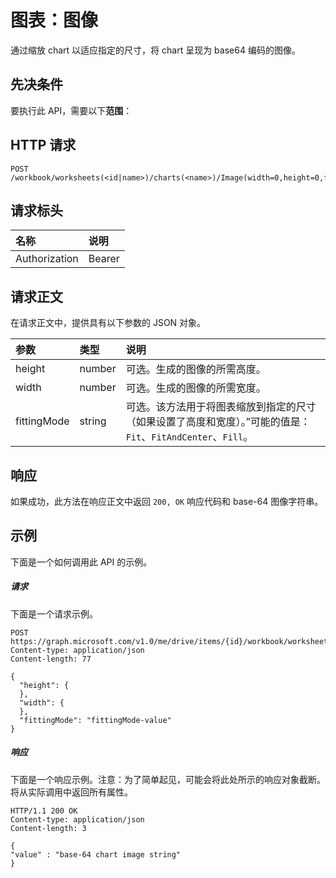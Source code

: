 # <a name="chart-image"></a>图表：图像

通过缩放 chart 以适应指定的尺寸，将 chart 呈现为 base64 编码的图像。
## <a name="prerequisites"></a>先决条件
要执行此 API，需要以下**范围**： 
## <a name="http-request"></a>HTTP 请求
<!-- { "blockType": "ignored" } -->
```http
POST /workbook/worksheets(<id|name>)/charts(<name>)/Image(width=0,height=0,fittingMode='fit')

```
## <a name="request-headers"></a>请求标头
| 名称       | 说明|
|:---------------|:----------|
| Authorization  | Bearer <code>|


## <a name="request-body"></a>请求正文
在请求正文中，提供具有以下参数的 JSON 对象。

| 参数       | 类型    |说明|
|:---------------|:--------|:----------|
|height|number|可选。生成的图像的所需高度。|
|width|number|可选。生成的图像的所需宽度。|
|fittingMode|string|可选。该方法用于将图表缩放到指定的尺寸（如果设置了高度和宽度）。”可能的值是：`Fit`、`FitAndCenter`、`Fill`。|

## <a name="response"></a>响应
如果成功，此方法在响应正文中返回 `200, OK` 响应代码和 base-64 图像字符串。

## <a name="example"></a>示例
下面是一个如何调用此 API 的示例。
##### <a name="request"></a>请求
下面是一个请求示例。
<!-- { "blockType": "ignored" } -->
```http
POST https://graph.microsoft.com/v1.0/me/drive/items/{id}/workbook/worksheets(<id|name>)/charts(<name>)/Image(width=0,height=0,fittingMode='fit')
Content-type: application/json
Content-length: 77

{
  "height": {
  },
  "width": {
  },
  "fittingMode": "fittingMode-value"
}
```

##### <a name="response"></a>响应
下面是一个响应示例。注意：为了简单起见，可能会将此处所示的响应对象截断。将从实际调用中返回所有属性。
<!-- { "blockType": "ignored" } -->
```http
HTTP/1.1 200 OK
Content-type: application/json
Content-length: 3

{
"value" : "base-64 chart image string"
}
```

<!-- uuid: 8fcb5dbc-d5aa-4681-8e31-b001d5168d79
2015-10-25 14:57:30 UTC -->
<!-- {
  "type": "#page.annotation",
  "description": "Chart: Image",
  "keywords": "",
  "section": "documentation",
  "tocPath": ""
}-->
